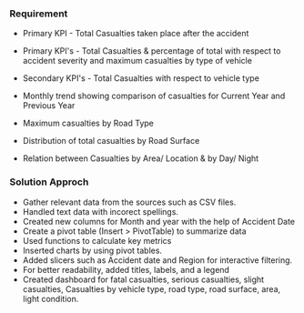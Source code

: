 ### Requirement

- Primary KPI - Total Casualties taken place after the accident

- Primary KPI's - Total Casualties & percentage of total with respect to accident severity and maximum casualties by type of vehicle

- Secondary KPI's - Total Casualties with respect to vehicle type

- Monthly trend showing comparison of casualties for Current Year and Previous Year

- Maximum casualties by Road Type

- Distribution of total casualties by Road Surface

- Relation between Casualties by Area/ Location & by Day/ Night

### Solution Approch

- Gather relevant data from the sources such as CSV files.
- Handled text data with incorect spellings.
- Created new columns for Month and year with the help of Accident Date 
- Create a pivot table (Insert > PivotTable) to summarize data
- Used functions to calculate key metrics
- Inserted charts by using pivot tables.
- Added slicers such as Accident date and Region for interactive filtering.
- For better readability, added titles, labels, and a legend
- Created dashboard for fatal casualties, serious casualties, slight casualties, Casualties by vehicle type, road type, road surface, area, light condition.
  
